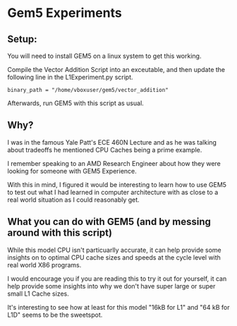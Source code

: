 # Gem5 Experiments

## Setup:

You will need to install GEM5 on a linux system to get this working.

Compile the Vector Addition Script into an exceutable, and then update the following line in the L1Experiment.py script.
```
binary_path = "/home/vboxuser/gem5/vector_addition"
```
Afterwards, run GEM5 with this script as usual.

## Why?

I was in the famous Yale Patt's ECE 460N Lecture and as he was talking about tradeoffs he mentioned CPU Caches being a prime example. 

I remember speaking to an AMD Research Engineer about how they were looking for someone with GEM5 Experience.

With this in mind, I figured it would be interesting to learn how to use GEM5 to test out what I had learned in computer architecture with as close to a real world situation as I could reasonably get.

## What you can do with GEM5 (and by messing around with this script)

While this model CPU isn't particuarlly accurate, it can help provide some insights on to optimal CPU cache sizes and speeds at the cycle level with real world X86 programs.

I would encourage you if you are reading this to try it out for yourself, it can help provide some insights into why we don't have super large or super small L1 Cache sizes.

It's interesting to see how at least for this model "16kB for L1" and "64 kB for L1D" seems to be the sweetspot.

